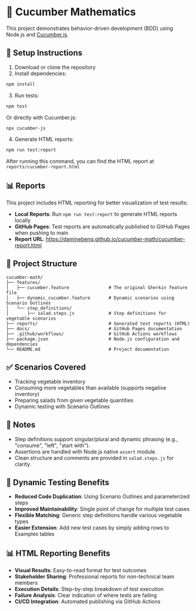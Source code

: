# 🥗 Cucumber Mathematics

This project demonstrates behavior-driven development (BDD) using Node.js and [Cucumber.js](https://github.com/cucumber/cucumber-js).

## 🔧 Setup Instructions

1. Download or clone the repository
2. Install dependencies:

```bash
npm install
```

3. Run tests:

```bash
npm test
```

   Or directly with Cucumber.js:

```bash
npx cucumber-js
```

4. Generate HTML reports:

```bash
npm run test:report
```

   After running this command, you can find the HTML report at `reports/cucumber-report.html`

## 📊 Reports

This project includes HTML reporting for better visualization of test results:

- **Local Reports**: Run `npm run test:report` to generate HTML reports locally
- **GitHub Pages**: Test reports are automatically published to GitHub Pages when pushing to main
- **Report URL**: https://daminebenq.github.io/cucumber-math/cucumber-report.html

## 📄 Project Structure

```
cucumber-math/
├── features/
│   ├── cucumber.feature               # The original Gherkin feature file
│   ├── dynamic_cucumber.feature       # Dynamic scenarios using Scenario Outlines
│   └── step_definitions/
│       ├── salad.steps.js             # Step definitions for vegetable scenarios
├── reports/                           # Generated test reports (HTML)
├── docs/                              # GitHub Pages documentation
├── .github/workflows/                 # GitHub Actions workflows
├── package.json                       # Node.js configuration and dependencies
└── README.md                          # Project documentation
```

## ✅ Scenarios Covered

- Tracking vegetable inventory
- Consuming more vegetables than available (supports negative inventory)
- Preparing salads from given vegetable quantities
- Dynamic testing with Scenario Outlines

## 📌 Notes

- Step definitions support singular/plural and dynamic phrasing (e.g., "consume", "left", "start with").
- Assertions are handled with Node.js native `assert` module.
- Clean structure and comments are provided in `salad.steps.js` for clarity.

## 🔄 Dynamic Testing Benefits

- **Reduced Code Duplication**: Using Scenario Outlines and parameterized steps
- **Improved Maintainability**: Single point of change for multiple test cases
- **Flexible Matching**: Generic step definitions handle various vegetable types
- **Easier Extension**: Add new test cases by simply adding rows to Examples tables

## 📊 HTML Reporting Benefits

- **Visual Results**: Easy-to-read format for test outcomes
- **Stakeholder Sharing**: Professional reports for non-technical team members
- **Execution Details**: Step-by-step breakdown of test execution
- **Failure Analysis**: Clear indication of where tests are failing
- **CI/CD Integration**: Automated publishing via GitHub Actions